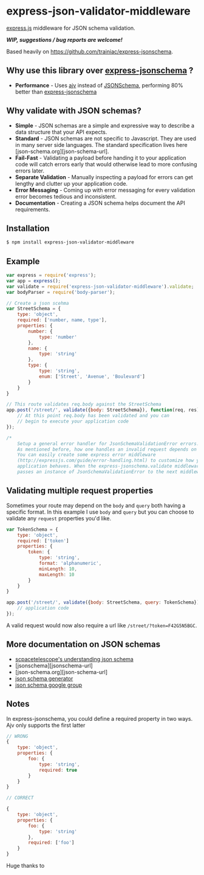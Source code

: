 # express-json-validator-middleware
[express.js]( https://github.com/visionmedia/express ) middleware for JSON schema validation.

***WIP, suggestions / bug reports are welcome!***

Based heavily on https://github.com/trainiac/express-jsonschema.

## Why use this library over [express-jsonschema](https://github.com/trainiac/express-jsonschema) ?

- **Performance** -  Uses [ajv](https://github.com/epoberezkin/ajv) instead of [JSONSchema](https://github.com/tdegrunt/jsonschema), performing 80% better than [express-jsonschema](https://github.com/trainiac/express-jsonschema)

## Why validate with JSON schemas?

- **Simple** - JSON schemas are a simple and expressive way to describe a data structure that your API expects.
- **Standard** - JSON schemas are not specific to Javascript. They are used in many server side languages. The standard specification lives here [json-schema.org][json-schema-url].
- **Fail-Fast** - Validating a payload before handing it to your application code will catch errors early that would otherwise lead to more confusing errors later.
- **Separate Validation** - Manually inspecting a payload for errors can get lengthy and clutter up your application code.
- **Error Messaging** -  Coming up with error messaging for every validation error becomes tedious and inconsistent.
- **Documentation** - Creating a JSON schema helps document the API requirements.

## Installation

```sh
$ npm install express-json-validator-middleware
```

## Example

```js
var express = require('express');
var app = express();
var validate = require('express-json-validator-middleware').validate;
var bodyParser = require('body-parser');

// Create a json scehma
var StreetSchema = {
    type: 'object',
    required: ['number, name, type'],
    properties: {
        number: {
            type: 'number'
        },
        name: {
            type: 'string'
        },
        type: {
            type: 'string',
            enum: ['Street', 'Avenue', 'Boulevard']
        }
    }
}

// This route validates req.body against the StreetSchema
app.post('/street/', validate({body: StreetSchema}), function(req, res) {
    // At this point req.body has been validated and you can
    // begin to execute your application code
});

/*
    Setup a general error handler for JsonSchemaValidationError errors.
    As mentioned before, how one handles an invalid request depends on their application.
    You can easily create some express error middleware
    (http://expressjs.com/guide/error-handling.html) to customize how your
    application behaves. When the express-jsonschema.validate middleware finds invalid data it
    passes an instance of JsonSchemaValidationError to the next middleware.
```


## Validating multiple request properties

Sometimes your route may depend on the `body` and `query` both having a specific format.  In this example I use `body` and `query` but you can choose to validate any `request` properties you'd like. 

```js
var TokenSchema = {
    type: 'object',
    required: ['token']
    properties: {
        token: {
            type: 'string',
            format: 'alphanumeric',
            minLength: 10,
            maxLength: 10
        }
    }
}

app.post('/street/', validate({body: StreetSchema, query: TokenSchema}), function(req, res) {
    // application code
});
```

A valid request would now also require a url like `/street/?token=F42G5N5BGC`.


## More documentation on JSON schemas

- [scpacetelescope's understanding json schema](http://spacetelescope.github.io/understanding-json-schema/)
- [jsonschema][jsonschema-url]
- [json-schema.org][json-schema-url]
- [json schema generator](http://jsonschema.net/)
- [json schema google group](https://groups.google.com/forum/#!forum/json-schema)

## Notes

In express-jsonschema, you could define a required property in two ways. Ajv only supports the first latter

```js
// WRONG
{
    type: 'object',
    properties: {
        foo: {
            type: 'string',
            required: true
        }
    }
}

// CORRECT

{
    type: 'object',
    properties: {
        foo: {
            type: 'string'
        },
        required: ['foo']
    }
}
```

Huge thanks to 
